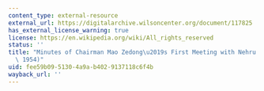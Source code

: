 ```yaml
---
content_type: external-resource
external_url: https://digitalarchive.wilsoncenter.org/document/117825
has_external_license_warning: true
license: https://en.wikipedia.org/wiki/All_rights_reserved
status: ''
title: "Minutes of Chairman Mao Zedong\u2019s First Meeting with Nehru (October 19,\
  \ 1954)"
uid: fee59b09-5130-4a9a-b402-9137118c6f4b
wayback_url: ''
---
```

